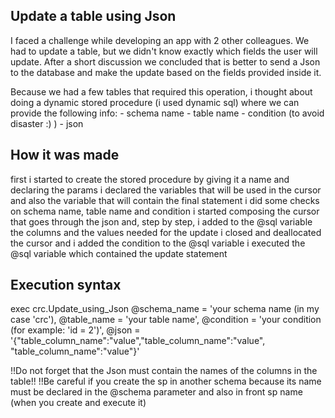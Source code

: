 ## Update a table using Json
I faced a challenge while developing an app with 2 other colleagues. We had to update a table, but we didn't know exactly which fields the user will update. After a short discussion we concluded that is better to send a Json to the database and make the update based on the fields provided inside it.

Because we had a few tables that required this operation, i thought about doing a dynamic stored procedure (i used dynamic sql) where we can provide the following info: - schema name - table name - condition (to avoid disaster :) ) - json

## How it was made
first i started to create the stored procedure by giving it a name and declaring the params
i declared the variables that will be used in the cursor and also the variable that will contain the final statement
i did some checks on schema name, table name and condition
i started composing the cursor that goes through the json and, step by step, i added to the @sql variable the columns and the values needed for the update
i closed and deallocated the cursor and i added the condition to the @sql variable
i executed the @sql variable which contained the update statement

## Execution syntax
exec crc.Update_using_Json @schema_name = 'your schema name (in my case 'crc'), @table_name = 'your table name', @condition = 'your condition (for example: 'id = 2')', @json = '{"table_column_name":"value","table_column_name":"value", "table_column_name":"value"}'

!!Do not forget that the Json must contain the names of the columns in the table!!
!!Be careful if you create the sp in another schema because its name must be declared in the @schema parameter and also in front sp name (when you create and execute it)
